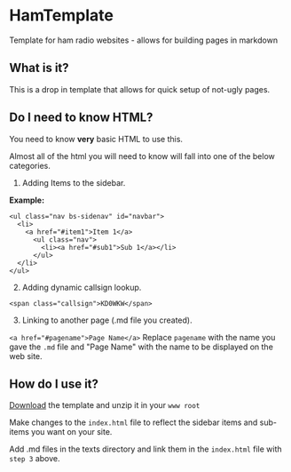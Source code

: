HamTemplate
===========

Template for ham radio websites - allows for building pages in markdown


## What is it? ##

This is a drop in template that allows for quick setup of not-ugly pages.

## Do I need to know HTML? ##

You need to know **very** basic HTML to use this.

Almost all of the html you will need to know will fall into one of the below 
categories.

1. Adding Items to the sidebar.

 **Example:**

 ```
 <ul class="nav bs-sidenav" id="navbar">
   <li>
     <a href="#item1">Item 1</a>
       <ul class="nav">
         <li><a href="#sub1">Sub 1</a></li>
       </ul>
   </li>
 </ul>
 ```
 
2. Adding dynamic callsign lookup.

 ``
<span class="callsign">KD0WKW</span>
``

3. Linking to another page (.md file you created).

 ``
 <a href="#pagename">Page Name</a>
 ``
 Replace `pagename` with the name you gave the `.md` file and "Page Name" with
 the name to be displayed on the web site.

## How do I use it? ##

[Download](https://github.com/qbit/HamTemplate/archive/master.zip) the template
and unzip it in your `www root`

Make changes to the `index.html` file to reflect the sidebar items and sub-items
you want on your site.

Add .md files in the texts directory and link them in the `index.html` file with
`step 3` above.

